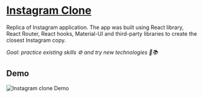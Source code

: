 # [Instagram Clone](https://yuli-ana.github.io/instagram-clone/)

Replica of Instagram application. The app was built using React library, React Router, React hooks, Material-UI and third-party libraries to create the closest Instagram copy. 

*Goal: practice existing skills ⚙️ and try new technologies 🔎📚*

## Demo

![Instagram clone Demo](src/images/demo.gif)

